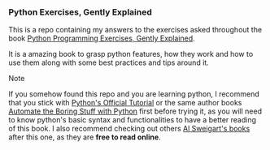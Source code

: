 ### Python Exercises, Gently Explained

This is a repo containing my answers to the exercises asked throughout the book [Python Programming Exercises, Gently Explained](https://inventwithpython.com/pythongently/index.html).

It is a amazing book to grasp python features, how they work and how to use them along with some best practices and tips around it. 

> [!NOTE]
> If you somehow found this repo and you are learning python, I recommend that you stick with [Python's Official Tutorial](https://docs.python.org/3/tutorial/index.html) or the same author books [Automate the Boring Stuff with Python](https://automatetheboringstuff.com/) first before trying it, as you will need to know python's basic syntax and functionalities to have a better reading of this book. I also recommend checking out others [Al Sweigart's books](https://inventwithpython.com/) after this one, as they are **free to read online**.
